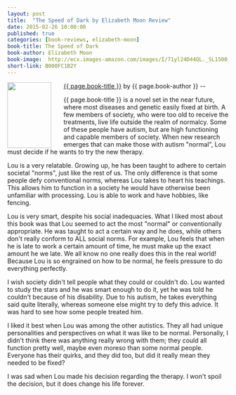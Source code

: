 ```yaml
---
layout: post
title:  "The Speed of Dark by Elizabeth Moon Review"
date: 2015-02-26 10:00:00
published: true
categories: [book-reviews, elizabeth-moon]
book-title: The Speed of Dark
book-author: Elizabeth Moon
book-image:  http://ecx.images-amazon.com/images/I/71yl24D44QL._SL1500_.jpg
short-link: B000FC1B2Y
---
```


<img src="{{ page.book-image }}" align="left" style="width:100%; height:100%; max-width:100px; max-height:150px; padding-right:25px;" />
<a href="http://amzn.com/{{ page.short-link }}" target="_blank"> {{ page.book-title }}</a> by {{ page.book-author }} -- <i class="fa fa-star"></i><i class="fa fa-star"></i><i class="fa fa-star"></i><i class="fa fa-star"></i><i class="fa fa-star-o"></i>

{{ page.book-title }} is a novel set in the near future, where most diseases and genetic easily fixed at birth. A few members of society, who were too old to receive the treatments, live life outside the realm of normalcy. Some of these people have autism, but are high functioning and capable members of society. When new research emerges that can make those with autism "normal", Lou must decide if he wants to try the new therapy.
<!--more-->

Lou is a very relatable. Growing up, he has been taught to adhere to certain societal "norms", just like the rest of us. The only difference is that some people defy conventional norms, whereas Lou takes to heart his teachings. This allows him to function in a society he would have otherwise been unfamiliar with processing. Lou is able to work and have hobbies, like fencing. 

Lou is very smart, despite his social inadequacies. What I liked most about this book was that Lou seemed to act the most "normal" or conventionally appropriate. He was taught to act a certain way and he does, while others don't really conform to ALL social norms. For example, Lou feels that when he is late to work a certain amount of time, he must make up the exact amount he we late. We all know no one really does this in the real world! Because Lou is so engrained on how to be normal, he feels pressure to do everything perfectly.

I wish society didn't tell people what they could or couldn't do. Lou wanted to study the stars and he was smart enough to do it, yet he was told he couldn't because of his disability. Due to his autism, he takes everything said quite literally, whereas someone else might try to defy this advice. It was hard to see how some people treated him.

I liked it best when Lou was among the other autistics. They all had unique personalities and perspectives on what it was like to be normal. Personally, I didn't think there was anything really wrong with them; they could all function pretty well, maybe even moreso than some normal people. Everyone has their quirks, and they did too, but did it really mean they needed to be fixed?

I was sad when Lou made his decision regarding the therapy. I won't spoil the decision, but it does change his life forever. 